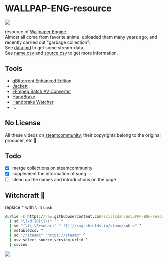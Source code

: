 # WALLPAP-ENG-resource

![](https://img.shields.io/steam/collection-files/1865840540?style=flat-square&label=items)

resource of [Wallpaper Engine](https://www.wallpaperengine.io/).  
Almost all come from favorite anime. uploaded them many years ago, and recently carried out "garbage collection".  
See [data.md](/data.md) to get some stream-data.  
See [name.csv](/name.csv) and [source.csv](/source.csv) to get more information.

## Tools

- [qBittorrent Enhanced Edition](https://github.com/c0re100/qBittorrent-Enhanced-Edition)
- [Jackett](https://github.com/Jackett/Jackett)
- [FFmpeg Batch AV Converter](https://github.com/eibol/ffmpeg_batch)
- [HandBrake](https://handbrake.fr)
- [Handbrake Watcher](https://github.com/shannah/handbrake-watcher)
- ...

## No License

All these videos on [steamcommunity](https://steamcommunity.com/), their copyrights belong to the original producer, etc 👮

## Todo

- [x] merge collections on steamcommunity
- [x] supplement the information of song
- [ ] clean up the names and introductions on the page

## Witchcraft 🧙

replace `^` with `\` in `bash`.

```cmd
curlie -k https://raw.githubusercontent.com/scillidan/WALLPAP-ENG-resource/main/data.md ^
  | sd "\[\d{10}\]\(" "" ^
  | sd "(\)\|\S+subsc)" "|![](//img.shields.io/steam/subsc" ^
  | mdtable2csv ^
  | sd "//steamc" "https://steamc" ^
  | xsv select source,version,urlid ^
  | csview
````

![](/WALLPAP-ENG-resource.png)